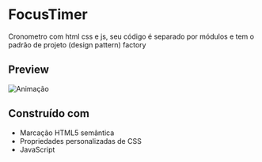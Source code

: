 #  FocusTimer
Cronometro com html css e js, seu código é separado por módulos e tem o padrão de projeto (design pattern) factory

## Preview

![Animação](https://user-images.githubusercontent.com/87456011/190475771-99210bdd-91e0-4b4c-9b30-430796ba99ec.gif)

## Construído com
- Marcação HTML5 semântica
- Propriedades personalizadas de CSS
- JavaScript

